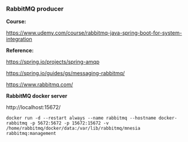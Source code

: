 ### RabbitMQ producer

**Course:**

https://www.udemy.com/course/rabbitmq-java-spring-boot-for-system-integration

**Reference:**

https://spring.io/projects/spring-amqp

https://spring.io/guides/gs/messaging-rabbitmq/

https://www.rabbitmq.com/

**RabbitMQ docker server**

http://localhost:15672/

`docker run -d --restart always --name rabbitmq --hostname docker-rabbitmq -p 5672:5672 -p 15672:15672 -v /home/rabbitmq/docker/data:/var/lib/rabbitmq/mnesia rabbitmq:management`